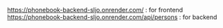 https://phonebook-backend-sljo.onrender.com/ :  for frontend
https://phonebook-backend-sljo.onrender.com/api/persons :   for backend